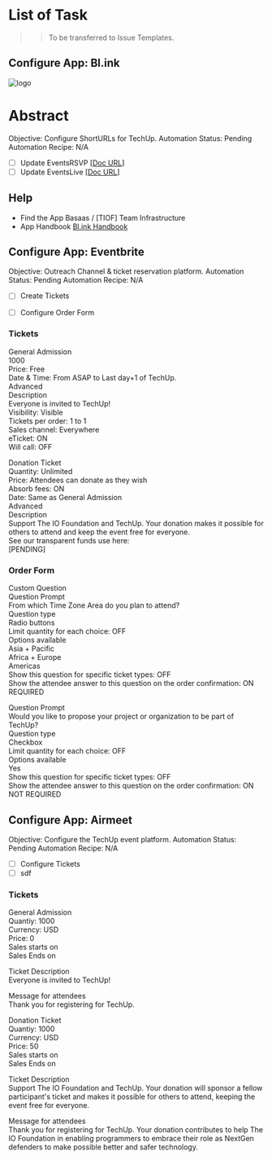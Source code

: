 
# List of Task
>> To be transferred to Issue Templates.

## Configure App: Bl.ink

<a id="top"></a>
![logo](http://TIOF.Click/TUWikiHeader)

# Abstract
Objective: Configure ShortURLs for TechUp.
Automation Status: Pending
Automation Recipe: N/A

 - [ ] Update EventsRSVP
 [[Doc URL](https://DOC.org)]
 - [ ] Update EventsLive
 [[Doc URL](https://DOC.org)]

## Help
* Find the App
   Basaas / [TIOF] Team Infrastructure
* App Handbook
  [Bl.ink Handbook]()


## Configure App: Eventbrite
Objective: Outreach Channel & ticket reservation platform.
Automation Status: Pending
Automation Recipe: N/A

 - [ ] Create Tickets
 - [ ] Configure Order Form

  
###  Tickets  
General Admission  
1000  
Price: Free  
Date & Time: From ASAP to Last day+1 of TechUp.  
Advanced  
Description  
Everyone is invited to TechUp!  
Visibility: Visible  
Tickets per order: 1 to 1  
Sales channel: Everywhere  
eTicket: ON  
Will call: OFF  
  
Donation Ticket  
Quantity: Unlimited  
Price: Attendees can donate as they wish  
Absorb fees: ON  
Date: Same as General Admission  
Advanced  
Description  
Support The IO Foundation and TechUp. Your donation makes it possible for others to attend and keep the event free for everyone.  
See our transparent funds use here:  
[PENDING]  
  
  
### Order Form  
  
Custom Question  
Question Prompt  
From which Time Zone Area do you plan to attend?  
Question type  
Radio buttons  
Limit quantity for each choice: OFF  
Options available  
Asia + Pacific  
Africa + Europe  
Americas  
Show this question for specific ticket types: OFF  
Show the attendee answer to this question on the order confirmation: ON  
REQUIRED  
  
Question Prompt  
Would you like to propose your project or organization to be part of TechUp?  
Question type  
Checkbox  
Limit quantity for each choice: OFF  
Options available  
Yes  
Show this question for specific ticket types: OFF  
Show the attendee answer to this question on the order confirmation: ON  
NOT REQUIRED



## Configure App: Airmeet
Objective: Configure the TechUp event platform.
Automation Status: Pending
Automation Recipe: N/A

 - [ ] Configure Tickets
 - [ ] sdf

### Tickets
General Admission  
Quantiy: 1000  
Currency: USD  
Price: 0  
Sales starts on  
Sales Ends on  
  
Ticket Description  
Everyone is invited to TechUp!  
  
Message for attendees  
Thank you for registering for TechUp.  
  
  
Donation Ticket  
Quantiy: 1000  
Currency: USD  
Price: 50  
Sales starts on  
Sales Ends on  
  
Ticket Description  
Support The IO Foundation and TechUp. Your donation will sponsor a fellow participant's ticket and makes it possible for others to attend, keeping the event free for everyone.  
  
Message for attendees  
Thank you for registering for TechUp. Your donation contributes to help The IO Foundation in enabling programmers to embrace their role as NextGen defenders to make possible better and safer technology.
<!--stackedit_data:
eyJoaXN0b3J5IjpbLTM4NzU1NjU1LDIxMDk5NTczMywxNTk5OD
ExMDk1XX0=
-->
